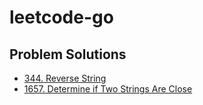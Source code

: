 # leetcode-go

## Problem Solutions

- [344. Reverse String](./leetcode/344-Reverse-String/README.md)
- [1657. Determine if Two Strings Are Close](./leetcode/1657-Determine-if-Two-Strings-Are-Close/README.md)